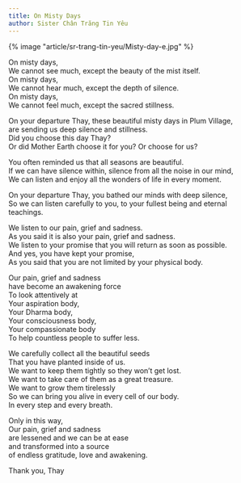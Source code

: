 ```yaml
---
title: On Misty Days
author: Sister Chân Trăng Tin Yêu
---
```


{% image "article/sr-trang-tin-yeu/Misty-day-e.jpg" %}

<div class="verse"><p>On misty days,<br/>
We cannot see much, except the beauty of the mist itself.<br/>
On misty days,<br/>
We cannot hear much, except the depth of silence.<br/>
On misty days,<br/>
We cannot feel much, except the sacred stillness.</p>

<p>On your departure Thay, these beautiful misty days in Plum Village,<br/>
are sending us deep silence and stillness.<br/>
Did you choose this day Thay?<br/>
Or did Mother Earth choose it for you? Or choose for us?</p>

<p>You often reminded us that all seasons are beautiful.<br/>
If we can have silence within, silence from all the noise in our mind,<br/>
We can listen and enjoy all the wonders of life in every moment.</p>

<p>On your departure Thay, you bathed our minds with deep silence,<br/>
So we can listen carefully to you, to your fullest being and eternal teachings.</p>

<p>We listen to our pain, grief and sadness.<br/>
As you said it is also your pain, grief and sadness.<br/>
We listen to your promise that you will return as soon as possible.<br/>
And yes, you have kept your promise,<br/>
As you said that you are not limited by your physical body.</p>

<p>Our pain, grief and sadness<br/>
have become an awakening force<br/>
To look attentively at<br/>
Your aspiration body,<br/>
Your Dharma body,<br/>
Your consciousness body,<br/>
Your compassionate body<br/>
To help countless people to suffer less.</p>

<p>We carefully collect all the beautiful seeds<br/>
That you have planted inside of us.<br/>
We want to keep them tightly so they won’t get lost.<br/>
We want to take care of them as a great treasure.<br/>
We want to grow them tirelessly<br/>
So we can bring you alive in every cell of our body.<br/>
In every step and every breath.</p>

<p>Only in this way,<br/>
Our pain, grief and sadness<br/>
are lessened and we can be at ease<br/>
and transformed into a source<br/>
of endless gratitude, love and awakening.</p>

<p class="signoff"><span class="signoff-lvl-1">Thank you, Thay</span></p>
</div>
